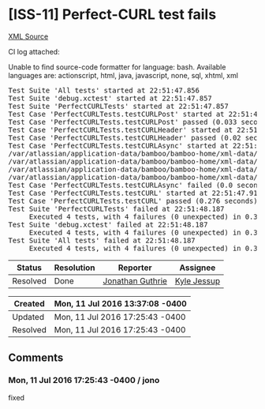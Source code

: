 # [ISS-11] Perfect-CURL test fails

[XML Source](../xml/ISS-11.xml)
<p><p>CI log attached:</p>


<div class="code panel" style="border-width: 1px;"><div class="codeContent panelContent">
<div class="error"><span class="error">Unable to find source-code formatter for language: bash.</span> Available languages are: actionscript, html, java, javascript, none, sql, xhtml, xml</div><pre>
Test Suite 'All tests' started at 22:51:47.856
Test Suite 'debug.xctest' started at 22:51:47.857
Test Suite 'PerfectCURLTests' started at 22:51:47.857
Test Case 'PerfectCURLTests.testCURLPost' started at 22:51:47.857
Test Case 'PerfectCURLTests.testCURLPost' passed (0.033 seconds).
Test Case 'PerfectCURLTests.testCURLHeader' started at 22:51:47.890
Test Case 'PerfectCURLTests.testCURLHeader' passed (0.02 seconds).
Test Case 'PerfectCURLTests.testCURLAsync' started at 22:51:47.910
/<span class="code-keyword">var</span>/atlassian/application-data/bamboo/bamboo-home/xml-data/build-dir/PC-CURL-JOB1/Tests/PerfectCURL/PerfectCURLTests.swift:76: error: PerfectCURLTests.testCURLAsync : XCTAssertTrue failed - Request error code -1
/<span class="code-keyword">var</span>/atlassian/application-data/bamboo/bamboo-home/xml-data/build-dir/PC-CURL-JOB1/Tests/PerfectCURL/PerfectCURLTests.swift:79: error: PerfectCURLTests.testCURLAsync : XCTAssertTrue failed - 0
/<span class="code-keyword">var</span>/atlassian/application-data/bamboo/bamboo-home/xml-data/build-dir/PC-CURL-JOB1/Tests/PerfectCURL/PerfectCURLTests.swift:80: error: PerfectCURLTests.testCURLAsync : XCTAssertTrue failed - 
/<span class="code-keyword">var</span>/atlassian/application-data/bamboo/bamboo-home/xml-data/build-dir/PC-CURL-JOB1/Tests/PerfectCURL/PerfectCURLTests.swift:81: error: PerfectCURLTests.testCURLAsync : XCTAssertTrue failed - 
Test Case 'PerfectCURLTests.testCURLAsync' failed (0.0 seconds).
Test Case 'PerfectCURLTests.testCURL' started at 22:51:47.911
Test Case 'PerfectCURLTests.testCURL' passed (0.276 seconds).
Test Suite 'PerfectCURLTests' failed at 22:51:48.187
	 Executed 4 tests, with 4 failures (0 unexpected) in 0.329 (0.329) seconds
Test Suite 'debug.xctest' failed at 22:51:48.187
	 Executed 4 tests, with 4 failures (0 unexpected) in 0.329 (0.329) seconds
Test Suite 'All tests' failed at 22:51:48.187
	 Executed 4 tests, with 4 failures (0 unexpected) in 0.329 (0.329) seconds
</pre>
</div></div></p>





Status|Resolution|Reporter|Assignee
------|----------|--------|--------
Resolved|Done|[Jonathan Guthrie](jono)|[Kyle Jessup]($kjessup)





Created|Mon, 11 Jul 2016 13:37:08 -0400
-------|--------------
Updated|Mon, 11 Jul 2016 17:25:43 -0400
Resolved|Mon, 11 Jul 2016 17:25:43 -0400


## Comments




### Mon, 11 Jul 2016 17:25:43 -0400 / jono 

<p><p>fixed</p></p>


